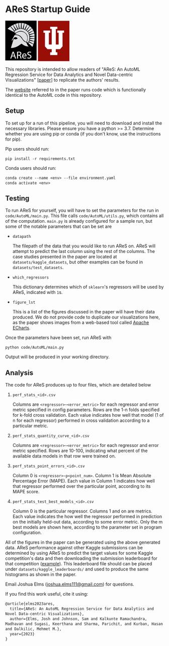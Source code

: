 # AReS Startup Guide

 <img src="assets/ares_logo.png" alt= 'ares' width=100> <img src="assets/hoosiers.png" alt= “IU” width=100 height=128>

This repository is intended to allow readers of "AReS: An AutoML Regression Service for Data Analytics and Novel Data-centric Visualizations" \[[paper]()\] to replicate the authors' results.

The [website](https://dalkilic.luddy.indiana.edu/) referred to in the paper runs code which is functionally identical to the AutoML code in this repository.

## Setup
To set up for a run of this pipeline, you will need to download and install the necessary libraries. Please ensure you have a python >= 3.7. Determine whether you are using pip or conda (if you don't know, use the instructions for pip). 

Pip users should run:
```
pip install -r requirements.txt
```

Conda users should run:
```
conda create --name <env> --file environment.yaml
conda activate <env>
```

## Testing
To run AReS for yourself, you will have to set the parameters for the run in `code/AutoML/main.py`. This file calls `code/AutoML/utils.py`, which contains all of the computation. `main.py` is already configured for a sample run, but some of the notable parameters that can be set are

* `datapath`

    The filepath of the data that you would like to run AReS on. AReS will attempt to predict the last column using the rest of the columns. The case studies presented in the paper are located at `datasets/kaggle_datasets`, but other examples can be found in `datasets/test_datasets`.

* `which_regressors`
    
    This dictionary determines which of `sklearn`'s regressors will be used by AReS, indicated with `1`s.

* `figure_lst`

    This is a list of the figures discussed in the paper will have their data produced. We do not provide code to duplicate our visualizations here, as the paper shows images from a web-based tool called [Apache ECharts](https://echarts.apache.org/en/index.html).

Once the parameters have been set, run AReS with
```
python code/AutoML/main.py
```

Output will be produced in your working directory.

## Analysis
The code for AReS produces up to four files, which are detailed below
1. `perf_stats_<id>.csv`
  
    Columns are `<regressor>~<error_metric>` for each regressor and error metric specified in config parameters. Rows are the 1-n folds specified for k-fold cross validation. Each value indicates how well that model (1 of n for each regressor) performed in cross validation according to a particular metric.

2. `perf_stats_quantity_curve_<id>.csv`

    Columns are `<regressor>~<error_metric>` for each regressor and error metric specified. Rows are 10-100, indicating what percent of the available data models in that row were trained on.

3. `perf_stats_point_errors_<id>.csv`

    Column 0 is `<regressor>~p<point_num>`. Column 1 is Mean Absolute Percentage Error (MAPE). Each value in Column 1 indicates how well that regressor performed over the particular point, according to its MAPE score.

4. `perf_stats_test_best_models_<id>.csv`

    Column 0 is the particular regressor. Columns 1 and on are metrics. Each value indicates the how well the regressor performed in prediction on the initially held-out data, according to some error metric. Only the m best models are shown here, according to the parameter set in program configuration.

All of the figures in the paper can be generated using the above generated data. AReS performance against other Kaggle submissions can be determined by using AReS to predict the target values for some Kaggle competition's data and then downloading the submission leaderboard for that competition ([example](https://www.kaggle.com/competitions/playground-series-s3e9/leaderboard)). This leaderboard file should can be placed under `datasets/kaggle_leaderboards/`
and used to produce the same histograms as shown in the paper.

Email Joshua Elms (joshua.elms111@gmail.com) for questions.

If you find this work useful, cite it using:
```
@article{elms2023ares,
  title={AReS: An AutoML Regression Service for Data Analytics and Novel Data-centric Visualizations},
  author={Elms, Josh and Johnson, Sam and Kalkunte Ramachandra, Madhavan and Sugasi, Keerthana and Sharma, Parichit, and Kurban, Hasan and Dalkilic, Mehmet M.},
  year={2023}
}
```


